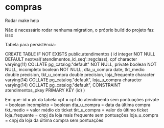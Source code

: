 # compras

Rodar make help

Não é necessário rodar nenhuma migration, o próprio build do projeto faz isso

Tabela para persistência:

CREATE TABLE IF NOT EXISTS public.atendimentos
(
    id integer NOT NULL DEFAULT nextval('atendimentos_id_seq'::regclass),
    cpf character varying(11) COLLATE pg_catalog."default" NOT NULL,
    private boolean NOT NULL,
    incompleto boolean NOT NULL,
    dta_u_compra date,
    tkt_medio double precision,
    tkt_u_compra double precision,
    loja_frequente character varying(14) COLLATE pg_catalog."default",
    loja_u_compra character varying(14) COLLATE pg_catalog."default",
    CONSTRAINT atendimentos_pkey PRIMARY KEY (id)
)

Em que:
  id = pk da tabela
  cpf = cpf do atendimento sem pontuações
  private = boolean
  incompleto = boolean
  dta_u_compra = data da última compra
  tkt_medio = valor médio do ticket
  tkt_u_compra = valor do último ticket
  loja_frequente = cnpj da loja mais frequente sem pontuações
  loja_u_compra = cnpj da loja da última compra sem pontuações